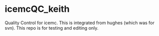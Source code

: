 # icemcQC_keith
Quality Control for icemc. This is integrated from hughes (which was for svn). This repo is for testing and editing only.
